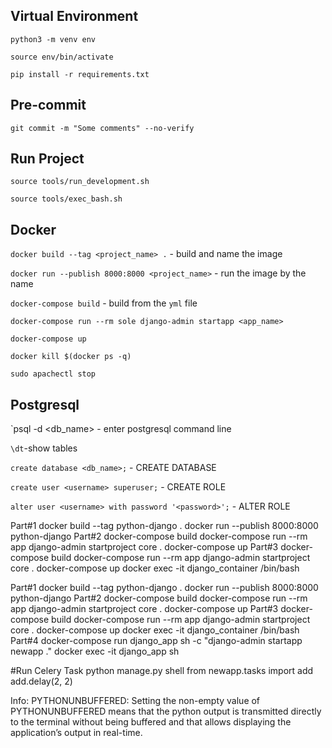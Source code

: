 ## Virtual Environment
`python3 -m venv env`

`source env/bin/activate`

`pip install -r requirements.txt`

## Pre-commit
`git commit -m "Some comments" --no-verify`

## Run Project

`source tools/run_development.sh`

`source tools/exec_bash.sh`

## Docker
`docker build --tag <project_name> .` - build and name the image

`docker run --publish 8000:8000 <project_name>` - run the image by the name

`docker-compose build` - build from the `yml` file

`docker-compose run --rm sole django-admin startapp <app_name>`

`docker-compose up`

`docker kill $(docker ps -q)`

`sudo apachectl stop`

## Postgresql
`psql -d <db_name> - enter postgresql command line

`\dt`-show tables

`create database <db_name>;` - CREATE DATABASE

`create user <username> superuser;` - CREATE ROLE

`alter user <username> with password '<password>';` - ALTER ROLE



Part#1
docker build --tag python-django .
docker run --publish 8000:8000 python-django
Part#2
docker-compose build
docker-compose run --rm app django-admin startproject core .
docker-compose up
Part#3
docker-compose build
docker-compose run --rm app django-admin startproject core .
docker-compose up
docker exec -it django_container /bin/bash


Part#1
docker build --tag python-django .
docker run --publish 8000:8000 python-django
Part#2
docker-compose build
docker-compose run --rm app django-admin startproject core .
docker-compose up
Part#3
docker-compose build
docker-compose run --rm app django-admin startproject core .
docker-compose up
docker exec -it django_container /bin/bash
Part#4
docker-compose run django_app sh -c "django-admin startapp newapp ."
docker exec -it django_app sh

#Run Celery Task
    python manage.py shell
    from newapp.tasks import add
    add.delay(2, 2)

Info:
PYTHONUNBUFFERED:
Setting the non-empty value of PYTHONUNBUFFERED means 
that the python output is transmitted directly to the 
terminal without being buffered and that allows displaying 
the application’s output in real-time. 



